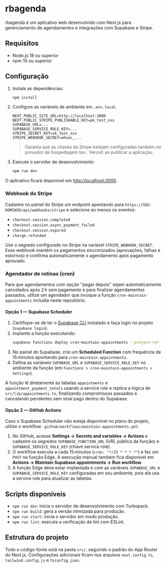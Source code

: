 # rbagenda

rbagenda é um aplicativo web desenvolvido com Next.js para gerenciamento de agendamentos e integrações com Supabase e Stripe.

## Requisitos

- Node.js 18 ou superior
- npm 10 ou superior

## Configuração

1. Instale as dependências:
   ```bash
   npm install
   ```
2. Configure as variáveis de ambiente em `.env.local`.
   ```env
   NEXT_PUBLIC_SITE_URL=http://localhost:3000
   NEXT_PUBLIC_STRIPE_PUBLISHABLE_KEY=pk_test_xxx
   SUPABASE_URL=...
   SUPABASE_SERVICE_ROLE_KEY=...
   STRIPE_SECRET_KEY=sk_test_xxx
   STRIPE_WEBHOOK_SECRET=whsec_...
   ```
   > Garanta que as chaves do Stripe estejam configuradas também no provedor de hospedagem (ex.: Vercel) ao publicar a aplicação.

3. Execute o servidor de desenvolvimento:
   ```bash
   npm run dev
   ```

O aplicativo ficará disponível em [http://localhost:3000](http://localhost:3000).

### Webhook do Stripe

Cadastre no painel do Stripe um endpoint apontando para `https://SEU-DOMINIO/api/webhooks/stripe` e selecione ao menos os eventos:

- `checkout.session.completed`
- `checkout.session.async_payment_failed`
- `checkout.session.expired`
- `charge.refunded`

Use o segredo configurado no Stripe na variável `STRIPE_WEBHOOK_SECRET`. Esse webhook mantém os pagamentos sincronizados (aprovações, falhas e estornos) e confirma automaticamente o agendamento após pagamento aprovado.

### Agendador de rotinas (cron)

Para que agendamentos com opção "pagar depois" sejam automaticamente cancelados após 2 h sem pagamento e para finalizar agendamentos passados, utilize um agendador que invoque a função `cron-maintain-appointments` incluída neste repositório.

#### Opção 1 — Supabase Scheduler

1. Certifique-se de ter o [Supabase CLI](https://supabase.com/docs/guides/cli) instalado e faça login no projeto (`supabase login`).
2. Implante a função executando:
   ```bash
   supabase functions deploy cron-maintain-appointments --project-ref <seu-projeto>
   ```
3. No painel do Supabase, crie um **Scheduled Function** com frequência de 15 minutos apontando para `cron-maintain-appointments`.
4. Defina as variáveis `SUPABASE_URL` e `SUPABASE_SERVICE_ROLE_KEY` no ambiente da função (em `Functions > cron-maintain-appointments > Settings`).

A função lê diretamente as tabelas `appointments` e `appointment_payment_totals` usando a service role e replica a lógica de `src/lib/appointments.ts`, finalizando compromissos passados e cancelando pendentes sem sinal pago dentro do Supabase.

#### Opção 2 — GitHub Actions

Caso o Supabase Scheduler não esteja disponível no plano do projeto, utilize o workflow `.github/workflows/maintain-appointments.yml`:

1. No GitHub, acesse **Settings → Secrets and variables → Actions** e cadastre os segredos `SUPABASE_FUNCTION_URL` (URL pública da função) e `SUPABASE_SERVICE_ROLE_KEY` (chave service role).
2. O workflow executa a cada 15 minutos (`cron: "*/15 * * * *"`) e faz um `POST` na função Edge. A execução manual também fica disponível em **Actions → Maintain Supabase appointments → Run workflow**.
3. A função Edge deve estar implantada e com as variáveis `SUPABASE_URL` e `SUPABASE_SERVICE_ROLE_KEY` configuradas em seu ambiente, pois ela usa a service role para atualizar as tabelas.

## Scripts disponíveis

- `npm run dev`: inicia o servidor de desenvolvimento com Turbopack.
- `npm run build`: gera a versão otimizada para produção.
- `npm run start`: inicia o servidor em modo produção.
- `npm run lint`: executa a verificação de lint com ESLint.

## Estrutura do projeto

Todo o código-fonte está na pasta `src/`, seguindo o padrão do App Router do Next.js. Configurações adicionais ficam nos arquivos `next.config.ts`, `tailwind.config.js` e `tsconfig.json`.
